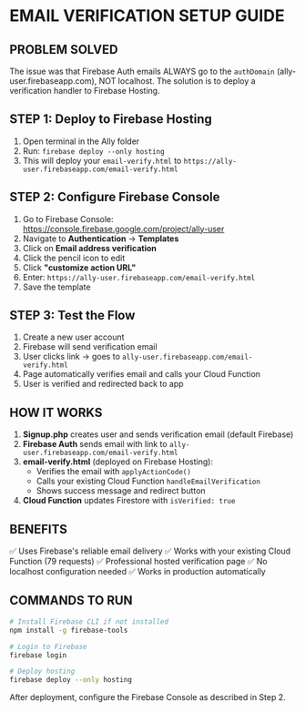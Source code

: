 # EMAIL VERIFICATION SETUP GUIDE

## PROBLEM SOLVED
The issue was that Firebase Auth emails ALWAYS go to the `authDomain` (ally-user.firebaseapp.com), NOT localhost. The solution is to deploy a verification handler to Firebase Hosting.

## STEP 1: Deploy to Firebase Hosting

1. Open terminal in the Ally folder
2. Run: `firebase deploy --only hosting`
3. This will deploy your `email-verify.html` to `https://ally-user.firebaseapp.com/email-verify.html`

## STEP 2: Configure Firebase Console

1. Go to Firebase Console: https://console.firebase.google.com/project/ally-user
2. Navigate to **Authentication** → **Templates**
3. Click on **Email address verification**
4. Click the pencil icon to edit
5. Click **"customize action URL"**
6. Enter: `https://ally-user.firebaseapp.com/email-verify.html`
7. Save the template

## STEP 3: Test the Flow

1. Create a new user account
2. Firebase will send verification email
3. User clicks link → goes to `ally-user.firebaseapp.com/email-verify.html`
4. Page automatically verifies email and calls your Cloud Function
5. User is verified and redirected back to app

## HOW IT WORKS

1. **Signup.php** creates user and sends verification email (default Firebase)
2. **Firebase Auth** sends email with link to `ally-user.firebaseapp.com/email-verify.html`
3. **email-verify.html** (deployed on Firebase Hosting):
   - Verifies the email with `applyActionCode()`
   - Calls your existing Cloud Function `handleEmailVerification`
   - Shows success message and redirect button
4. **Cloud Function** updates Firestore with `isVerified: true`

## BENEFITS

✅ Uses Firebase's reliable email delivery
✅ Works with your existing Cloud Function (79 requests)
✅ Professional hosted verification page
✅ No localhost configuration needed
✅ Works in production automatically

## COMMANDS TO RUN

```bash
# Install Firebase CLI if not installed
npm install -g firebase-tools

# Login to Firebase
firebase login

# Deploy hosting
firebase deploy --only hosting
```

After deployment, configure the Firebase Console as described in Step 2. 